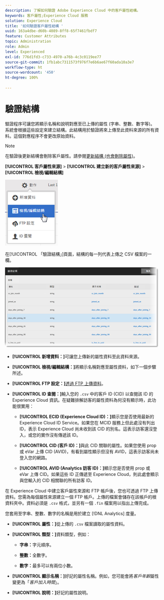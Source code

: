 ```yaml
---
description: 了解如何驗證 Adobe Experience Cloud 中的客戶屬性結構。
keywords: 客戶屬性;Experience Cloud 服務
solution: Experience Cloud
title: '如何驗證客戶屬性結構 '
uuid: 163a4dbe-d60b-4089-8ff8-65f7461fbdf7
feature: Customer Attributes
topic: Administration
role: Admin
level: Experienced
exl-id: 776d1fd3-c733-4970-a76b-4c3c0119ee77
source-git-commit: 1fb1abc7311573f976f7e6b6ae67f60ada10a3e7
workflow-type: ht
source-wordcount: '450'
ht-degree: 100%

---
```


# 驗證結構

驗證程序可讓您將顯示名稱和說明對應至已上傳的屬性 (字串、整數、數字等)。系統會根據這些設定來建立結構。此結構用於驗證將來上傳至此資料來源的所有資料。這個對應程序不會更改原始資料。

>[!NOTE]
>
>在驗證後更新結構會刪除客戶屬性。請參閱[更新結構 (也會刪除屬性)](t-crs-usecase.md#task_6568898BB7C44A42ABFB86532B89063C)。

**[!UICONTROL 客戶屬性來源]** > **[!UICONTROL 建立新的客戶屬性來源]** > **[!UICONTROL 檢視/編輯結構]**

![](assets/view_edit_schema.png)

在[!UICONTROL 「驗證結構」]頁面，結構的每一列代表上傳之 CSV 檔案的一欄。

![](assets/06_crs_usecase.png)

* **[!UICONTROL 新增資料：]**&#x200B;可讓您上傳新的屬性資料至此資料來源。

* **[!UICONTROL 檢視/編輯結構：]**&#x200B;將顯示名稱對應至屬性資料，如下一個步驟所述。

* **[!UICONTROL FTP 設定：]**[透過 FTP 上傳資料](t-upload-attributes-ftp.md#task_591C3B6733424718A62453D2F8ADF73B)。

* **[!UICONTROL ID 查閱：]**&#x200B;輸入您的 `.csv` 中的客戶 ID (CID) 以查閱該 ID 的 Experience Cloud 資訊。在疑難排解訪客的屬性資料為何沒有顯示時，此功能很實用：

   * **[!UICONTROL ECID (Experience Cloud ID)：]**&#x200B;顯示您是否使用最新的 Experience Cloud ID Service。如果您在 MCID 服務上但此處沒有列出 ID，表示 Experience Cloud 尚未收到該 CID 的別名。這表示訪客還沒登入，或您的實作沒有傳遞該 ID。

   * **[!UICONTROL CID (客戶 ID)：]**&#x200B;與此 CID 關聯的屬性。如果您使用 prop 或 eVar 上傳 CID (AVID)，有看到屬性顯示但沒有 AVID，這表示訪客尚未登入您的網路。

   * **[!UICONTROL AVID (Analytics 訪客 ID)：]**&#x200B;顯示您是否使用 prop 或 eVar 上傳 CID。如果這些 ID 正傳遞至 Experience Cloud，則此處會顯示與您輸入的 CID 相關聯的所有訪客 ID。

在 Experience Cloud 中建立客戶屬性來源和 FTP 帳戶後，您也可透過 FTP 上傳資料。您需為每個屬性來源建立一個 FTP 帳戶。上傳的檔案會儲存在該帳戶的根資料夾中。資料必須是 `.csv` 格式，並另有一個 `.fin` 檔案用以指出上傳完成。

您套用至字串、整數、數字的名稱是用於建立 [!DNL Analytics] 度量。

* **[!UICONTROL 屬性：]**&#x200B;從上傳的 `.csv` 檔案讀取的屬性資料。

* **[!UICONTROL 類型：]**&#x200B;資料類型，例如：

   * **字串：**&#x200B;字元順序。

   * **整數：**&#x200B;全數字。

   * **數字：**&#x200B;最多可以有兩位小數。

* **[!UICONTROL 顯示名稱：]**&#x200B;好記的屬性名稱。例如，您可能會將&#x200B;*客戶年齡*&#x200B;屬性變更為「*客戶加入時間*」。

* **[!UICONTROL 說明：]**&#x200B;好記的屬性說明。
